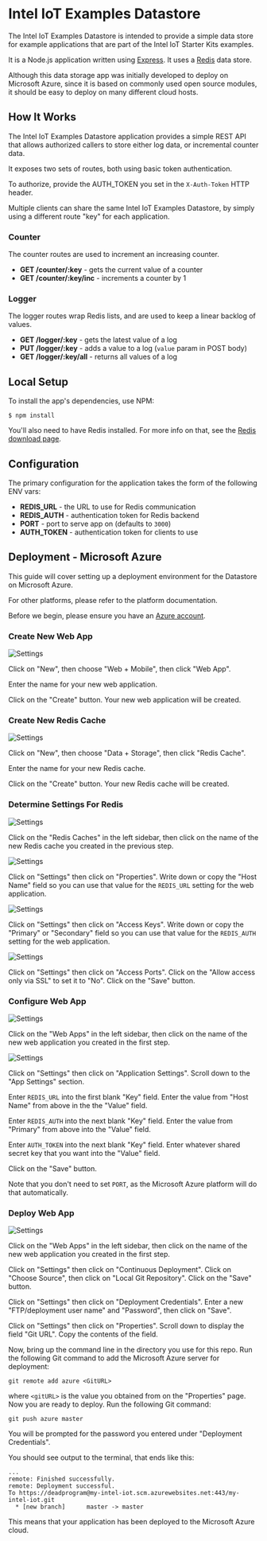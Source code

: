 # Intel IoT Examples Datastore

The Intel IoT Examples Datastore is intended to provide a simple data store for example applications that are part of the Intel IoT Starter Kits examples.

It is a Node.js application written using [Express][]. It uses a [Redis][] data store.

Although this data storage app was initially developed to deploy on Microsoft Azure, since it is based on commonly used open source modules, it should be easy to deploy on many different cloud hosts.

[Express]: https://github.com/strongloop/express
[Redis]: http://redis.io/

## How It Works

The Intel IoT Examples Datastore application provides a simple REST API that allows authorized callers to store either log data, or incremental counter data.

It exposes two sets of routes, both using basic token authentication.

To authorize, provide the AUTH_TOKEN you set in the `X-Auth-Token` HTTP header.

Multiple clients can share the same Intel IoT Examples Datastore, by simply using a different route "key" for each application.

### Counter

The counter routes are used to increment an increasing counter.

- **GET /counter/:key** - gets the current value of a counter
- **GET /counter/:key/inc** - increments a counter by 1

### Logger

The logger routes wrap Redis lists, and are used to keep a linear backlog of values.

- **GET /logger/:key** - gets the latest value of a log
- **PUT /logger/:key** - adds a value to a log (`value` param in POST body)
- **GET /logger/:key/all** - returns all values of a log

## Local Setup

To install the app's dependencies, use NPM:

    $ npm install

You'll also need to have Redis installed.
For more info on that, see the [Redis download page](http://redis.io/download).

## Configuration

The primary configuration for the application takes the form of the following ENV vars:

- **REDIS_URL** - the URL to use for Redis communication
- **REDIS_AUTH** - authentication token for Redis backend
- **PORT** - port to serve app on (defaults to `3000`)
- **AUTH_TOKEN** - authentication token for clients to use

## Deployment  - Microsoft Azure

This guide will cover setting up a deployment environment for the Datastore on Microsoft Azure.

For other platforms, please refer to the platform documentation.

Before we begin, please ensure you have an [Azure account](https://portal.azure.com/signin/index).

### Create New Web App

![Settings](images/new-web-app.png)

Click on "New", then choose "Web + Mobile", then click "Web App".

Enter the name for your new web application.

Click on the "Create" button. Your new web application will be created.

### Create New Redis Cache

![Settings](images/new-redis-cache.png)

Click on "New", then choose "Data + Storage", then click "Redis Cache".

Enter the name for your new Redis cache.

Click on the "Create" button. Your new Redis cache will be created.

### Determine Settings For Redis

![Settings](images/redis-list.png)

Click on the "Redis Caches" in the left sidebar, then click on the name of the new Redis cache you created in the previous step.

![Settings](images/redis-properties.png)

Click on "Settings" then click on "Properties". Write down or copy the "Host Name" field so you can use that value for the `REDIS_URL` setting for the web application.

![Settings](images/redis-access-keys.png)

Click on "Settings" then click on "Access Keys". Write down or copy the "Primary" or "Secondary" field so you can use that value for the `REDIS_AUTH` setting for the web application.

![Settings](images/redis-access-ports.png)

Click on "Settings" then click on "Access Ports". Click on the "Allow access only via SSL" to set it to "No". Click on the "Save" button.

### Configure Web App

![Settings](images/web-list.png)

Click on the "Web Apps" in the left sidebar, then click on the name of the new web application you created in the first step.

![Settings](images/web-app-settings.png)

Click on "Settings" then click on "Application Settings". Scroll down to the "App Settings" section.

Enter `REDIS_URL` into the first blank "Key" field. Enter the value from "Host Name" from above in the the "Value" field.

Enter `REDIS_AUTH` into the next blank "Key" field. Enter the value from "Primary" from above into the "Value" field.

Enter `AUTH_TOKEN` into the next blank "Key" field. Enter whatever shared secret key that you want into the "Value" field.

Click on the "Save" button.

Note that you don't need to set `PORT`, as the Microsoft Azure platform will do that automatically.

### Deploy Web App

![Settings](images/new-deploy-credentials.png)

Click on the "Web Apps" in the left sidebar, then click on the name of the new web application you created in the first step.

Click on "Settings" then click on "Continuous Deployment". Click on "Choose Source", then click on "Local Git Repository". Click on the "Save" button.

Click on "Settings" then click on "Deployment Credentials". Enter a new "FTP/deployment user name" and "Password", then click on "Save".

Click on "Settings" then click on "Properties". Scroll down to display the field "Git URL". Copy the contents of the field.

Now, bring up the command line in the directory you use for this repo. Run the following Git command to add the Microsoft Azure server for deployment:

    git remote add azure <GitURL>

where `<gitURL>` is the value you obtained from on the "Properties" page. Now you are ready to deploy. Run the following Git command:

    git push azure master

You will be prompted for the password you entered under "Deployment Credentials".

You should see output to the terminal, that ends like this:

    ...
    remote: Finished successfully.
    remote: Deployment successful.
    To https://deadprogram@my-intel-iot.scm.azurewebsites.net:443/my-intel-iot.git
      * [new branch]      master -> master

This means that your application has been deployed to the Microsoft Azure cloud.
